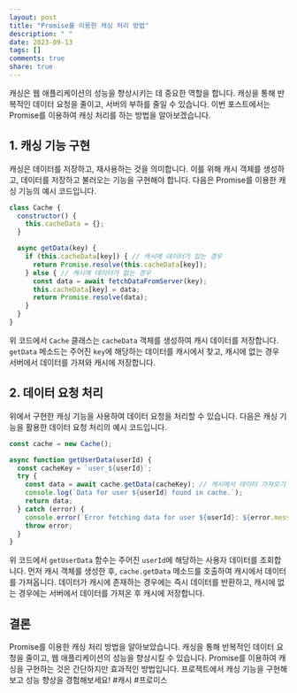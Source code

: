 ```yaml
---
layout: post
title: "Promise를 이용한 캐싱 처리 방법"
description: " "
date: 2023-09-13
tags: []
comments: true
share: true
---
```


캐싱은 웹 애플리케이션의 성능을 향상시키는 데 중요한 역할을 합니다. 캐싱을 통해 반복적인 데이터 요청을 줄이고, 서버의 부하를 줄일 수 있습니다. 이번 포스트에서는 Promise를 이용하여 캐싱 처리를 하는 방법을 알아보겠습니다.

## 1. 캐싱 기능 구현

캐싱은 데이터를 저장하고, 재사용하는 것을 의미합니다. 이를 위해 캐시 객체를 생성하고, 데이터를 저장하고 불러오는 기능을 구현해야 합니다. 다음은 Promise를 이용한 캐싱 기능의 예시 코드입니다.

```javascript
class Cache {
  constructor() {
    this.cacheData = {};
  }

  async getData(key) {
    if (this.cacheData[key]) { // 캐시에 데이터가 있는 경우
      return Promise.resolve(this.cacheData[key]);
    } else { // 캐시에 데이터가 없는 경우
      const data = await fetchDataFromServer(key);
      this.cacheData[key] = data;
      return Promise.resolve(data);
    }
  }
}
```

위 코드에서 `Cache` 클래스는 `cacheData` 객체를 생성하여 캐시 데이터를 저장합니다. `getData` 메소드는 주어진 `key`에 해당하는 데이터를 캐시에서 찾고, 캐시에 없는 경우 서버에서 데이터를 가져와 캐시에 저장합니다.

## 2. 데이터 요청 처리

위에서 구현한 캐싱 기능을 사용하여 데이터 요청을 처리할 수 있습니다. 다음은 캐싱 기능을 활용한 데이터 요청 처리의 예시 코드입니다.

```javascript
const cache = new Cache();

async function getUserData(userId) {
  const cacheKey = `user_${userId}`;
  try {
    const data = await cache.getData(cacheKey); // 캐시에서 데이터 가져오기
    console.log(`Data for user ${userId} found in cache.`);
    return data;
  } catch (error) {
    console.error(`Error fetching data for user ${userId}: ${error.message}`);
    throw error;
  }
}
```

위 코드에서 `getUserData` 함수는 주어진 `userId`에 해당하는 사용자 데이터를 조회합니다. 먼저 캐시 객체를 생성한 후, `cache.getData` 메소드를 호출하여 캐시에서 데이터를 가져옵니다. 데이터가 캐시에 존재하는 경우에는 즉시 데이터를 반환하고, 캐시에 없는 경우에는 서버에서 데이터를 가져온 후 캐시에 저장합니다.

## 결론

Promise를 이용한 캐싱 처리 방법을 알아보았습니다. 캐싱을 통해 반복적인 데이터 요청을 줄이고, 웹 애플리케이션의 성능을 향상시킬 수 있습니다. Promise를 이용하여 캐싱을 구현하는 것은 간단하지만 효과적인 방법입니다. 프로젝트에서 캐싱 기능을 구현해보고 성능 향상을 경험해보세요! #캐시 #프로미스